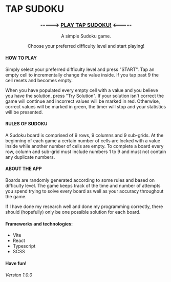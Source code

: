 # TAP SUDOKU

<h3 align="center"> -----> <a target="_blank" href="https://imaginaryverse.github.io/tap-sudoku/">PLAY TAP SUDOKU!</a> <----- </h3>

<p align="center">A simple Sudoku game.</p>

<p align="center">Choose your preferred difficulty level and start playing!</p>

#### HOW TO PLAY

Simply select your preferred difficulty level and press "START".
Tap an empty cell to incrementally change the value inside.
If you tap past 9 the cell resets and becomes empty.

When you have populated every empty cell with a value and you believe you have the solution, press "Try Solution".
If your solution isn't correct the game will continue and incorrect values will be marked in red. Otherwise, correct values will be marked in green, the timer will stop and your statistics will be presented.

#### RULES OF SUDOKU

A Sudoku board is comprised of 9 rows, 9 columns and 9 sub-grids.
At the beginning of each game a certain number of cells are locked with a value inside while another number of cells are empty.
To complete a board every row, column and sub-grid must include numbers 1 to 9 and must not contain any duplicate numbers.

#### ABOUT THE APP

Boards are randomly generated according to some rules and based on difficulty level.
The game keeps track of the time and number of attempts you spend trying to solve every board as well as your accuracy throughout the game.

If I have done my research well and done my programming correctly, there should (hopefully) only be one possible solution for each board.

#### Frameworks and technologies:

- Vite
- React
- Typescript
- SCSS

#### Have fun!

###### Version 1.0.0
